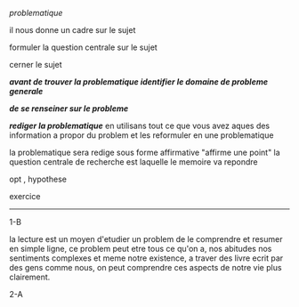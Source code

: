 $problematique$

il nous donne un cadre sur le sujet

formuler la question centrale sur le sujet

cerner le sujet

***avant de trouver la problematique identifier le domaine de probleme generale***

***de se renseiner sur le probleme***

***rediger la problematique***
en utilisans tout ce que vous avez aques des information a propor du problem et les reformuler en une problematique

la problematique sera redige sous forme affirmative "affirme une point"
la question centrale de recherche est laquelle le memoire va repondre

opt , hypothese

exercice
___________________________________________________
1-B

la lecture est un moyen d'etudier un problem de le comprendre et resumer en simple ligne, ce problem peut etre tous ce qu'on a, nos abitudes nos sentiments complexes et meme notre existence, a traver des livre ecrit par des gens comme nous, on peut comprendre ces aspects de notre vie plus clairement.

2-A
